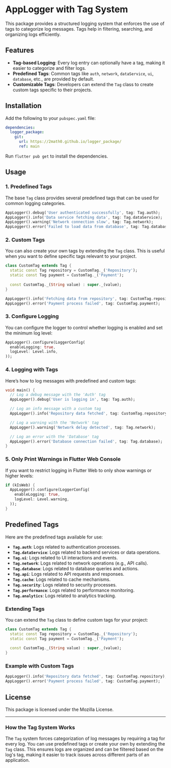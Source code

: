 # AppLogger with Tag System

This package provides a structured logging system that enforces the use of tags to categorize log messages. Tags help in filtering, searching, and organizing logs efficiently.

## Features

- **Tag-based Logging**: Every log entry can optionally have a tag, making it easier to categorize and filter logs.
- **Predefined Tags**: Common tags like `auth`, `network`, `dataService`, `ui`, `database`, etc., are provided by default.
- **Customizable Tags**: Developers can extend the `Tag` class to create custom tags specific to their projects.

## Installation

Add the following to your `pubspec.yaml` file:

```yaml
dependencies:
  logger_package:
    git:
      url: https://2math0.github.io/logger_package/
      ref: main
```

Run `flutter pub get` to install the dependencies.

## Usage

### 1. **Predefined Tags**

The base `Tag` class provides several predefined tags that can be used for common logging categories.

```dart
AppLogger().debug('User authenticated successfully', tag: Tag.auth);
AppLogger().info('Data service fetching data', tag: Tag.dataService);
AppLogger().warning('Network connection slow', tag: Tag.network);
AppLogger().error('Failed to load data from database', tag: Tag.database);
```

### 2. **Custom Tags**

You can also create your own tags by extending the `Tag` class. This is useful when you want to define specific tags relevant to your project.

```dart
class CustomTag extends Tag {
  static const Tag repository = CustomTag._('Repository');
  static const Tag payment = CustomTag._('Payment');
  
  const CustomTag._(String value) : super._(value);
}

AppLogger().info('Fetching data from repository', tag: CustomTag.repository);
AppLogger().error('Payment process failed', tag: CustomTag.payment);
```

### 3. **Configure Logging**

You can configure the logger to control whether logging is enabled and set the minimum log level:

```dart
AppLogger().configure(LoggerConfig(
  enableLogging: true,
  logLevel: Level.info,
));
```

### 4. **Logging with Tags**

Here’s how to log messages with predefined and custom tags:

```dart
void main() {
  // Log a debug message with the 'Auth' tag
  AppLogger().debug('User is logging in', tag: Tag.auth);

  // Log an info message with a custom tag
  AppLogger().info('Repository data fetched', tag: CustomTag.repository);

  // Log a warning with the 'Network' tag
  AppLogger().warning('Network delay detected', tag: Tag.network);

  // Log an error with the 'Database' tag
  AppLogger().error('Database connection failed', tag: Tag.database);
}
```

### 5. **Only Print Warnings in Flutter Web Console**

If you want to restrict logging in Flutter Web to only show warnings or higher levels:

```dart
if (kIsWeb) {
  AppLogger().configure(LoggerConfig(
    enableLogging: true,
    logLevel: Level.warning,
  ));
}
```

## Predefined Tags

Here are the predefined tags available for use:

- **`Tag.auth`**: Logs related to authentication processes.
- **`Tag.dataService`**: Logs related to backend services or data operations.
- **`Tag.ui`**: Logs related to UI interactions and events.
- **`Tag.network`**: Logs related to network operations (e.g., API calls).
- **`Tag.database`**: Logs related to database queries and actions.
- **`Tag.api`**: Logs related to API requests and responses.
- **`Tag.cache`**: Logs related to cache mechanisms.
- **`Tag.security`**: Logs related to security processes.
- **`Tag.performance`**: Logs related to performance monitoring.
- **`Tag.analytics`**: Logs related to analytics tracking.

### Extending Tags

You can extend the `Tag` class to define custom tags for your project:

```dart
class CustomTag extends Tag {
  static const Tag repository = CustomTag._('Repository');
  static const Tag payment = CustomTag._('Payment');
  
  const CustomTag._(String value) : super._(value);
}
```

### Example with Custom Tags

```dart
AppLogger().info('Repository data fetched', tag: CustomTag.repository);
AppLogger().error('Payment process failed', tag: CustomTag.payment);
```

## License

This package is licensed under the Mozilla License.

---

### How the Tag System Works

The `Tag` system forces categorization of log messages by requiring a tag for every log. You can use predefined tags or create your own by extending the `Tag` class. This ensures logs are organized and can be filtered based on the log's tag, making it easier to track issues across different parts of an application.
